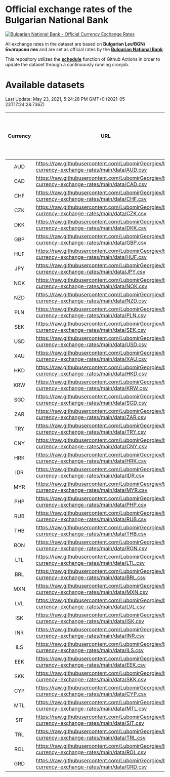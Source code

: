 # Official exchange rates of the Bulgarian National Bank

[![Bulgarian National Bank - Official Currency Exchange Rates](https://github.com/LubomirGeorgiev/bnb-currency-exchange-rates/actions/workflows/update-rates.yml/badge.svg?branch=main)](https://github.com/LubomirGeorgiev/bnb-currency-exchange-rates/actions/workflows/update-rates.yml)

All exchange rates in the dataset are based on **Bulgarian Lev/BGN/Български лев** and are set as official rates by the [**Bulgarian National Bank**](https://www.bnb.bg/Statistics/StExternalSector/StExchangeRates/StERForeignCurrencies/index.htm?toLang=_EN).

This repository utilizes the [**schedule**](https://docs.github.com/en/actions/reference/events-that-trigger-workflows) function of Github Actions in order to update the dataset through a continuously running cronjob.

# Available datasets

<!-- START LINKS (DO NOT EVER FU*ING DELETE THIS COMMENT FOR THE LOVE OF YOUR LIFE!!! IF YOU ARE CURIOS HOW IT WORKS, YOU CAN HAVE A LOOK AT ./src/updateReadme.ts) -->

Last Update: May 23, 2021, 5:24:28 PM GMT+0 (2021-05-23T17:24:28.736Z)

| Currency | URL                                                                                             | Number of records | Number of missing days that were filled in |
| :------: | ----------------------------------------------------------------------------------------------- | :---------------: | :----------------------------------------: |
|   AUD    | https://raw.githubusercontent.com/LubomirGeorgiev/bnb-currency-exchange-rates/main/data/AUD.csv |       7536        |                    2319                    |
|   CAD    | https://raw.githubusercontent.com/LubomirGeorgiev/bnb-currency-exchange-rates/main/data/CAD.csv |       7536        |                    2319                    |
|   CHF    | https://raw.githubusercontent.com/LubomirGeorgiev/bnb-currency-exchange-rates/main/data/CHF.csv |       7536        |                    2319                    |
|   CZK    | https://raw.githubusercontent.com/LubomirGeorgiev/bnb-currency-exchange-rates/main/data/CZK.csv |       7536        |                    2319                    |
|   DKK    | https://raw.githubusercontent.com/LubomirGeorgiev/bnb-currency-exchange-rates/main/data/DKK.csv |       7536        |                    2319                    |
|   GBP    | https://raw.githubusercontent.com/LubomirGeorgiev/bnb-currency-exchange-rates/main/data/GBP.csv |       7536        |                    2319                    |
|   HUF    | https://raw.githubusercontent.com/LubomirGeorgiev/bnb-currency-exchange-rates/main/data/HUF.csv |       7536        |                    2319                    |
|   JPY    | https://raw.githubusercontent.com/LubomirGeorgiev/bnb-currency-exchange-rates/main/data/JPY.csv |       7536        |                    2319                    |
|   NOK    | https://raw.githubusercontent.com/LubomirGeorgiev/bnb-currency-exchange-rates/main/data/NOK.csv |       7536        |                    2319                    |
|   NZD    | https://raw.githubusercontent.com/LubomirGeorgiev/bnb-currency-exchange-rates/main/data/NZD.csv |       7536        |                    2319                    |
|   PLN    | https://raw.githubusercontent.com/LubomirGeorgiev/bnb-currency-exchange-rates/main/data/PLN.csv |       7536        |                    2319                    |
|   SEK    | https://raw.githubusercontent.com/LubomirGeorgiev/bnb-currency-exchange-rates/main/data/SEK.csv |       7536        |                    2319                    |
|   USD    | https://raw.githubusercontent.com/LubomirGeorgiev/bnb-currency-exchange-rates/main/data/USD.csv |       7536        |                    2319                    |
|   XAU    | https://raw.githubusercontent.com/LubomirGeorgiev/bnb-currency-exchange-rates/main/data/XAU.csv |       7536        |                    2320                    |
|   HKD    | https://raw.githubusercontent.com/LubomirGeorgiev/bnb-currency-exchange-rates/main/data/HKD.csv |       7236        |                    2230                    |
|   KRW    | https://raw.githubusercontent.com/LubomirGeorgiev/bnb-currency-exchange-rates/main/data/KRW.csv |       7236        |                    2230                    |
|   SGD    | https://raw.githubusercontent.com/LubomirGeorgiev/bnb-currency-exchange-rates/main/data/SGD.csv |       7236        |                    2230                    |
|   ZAR    | https://raw.githubusercontent.com/LubomirGeorgiev/bnb-currency-exchange-rates/main/data/ZAR.csv |       7236        |                    2230                    |
|   TRY    | https://raw.githubusercontent.com/LubomirGeorgiev/bnb-currency-exchange-rates/main/data/TRY.csv |       5962        |                    1844                    |
|   CNY    | https://raw.githubusercontent.com/LubomirGeorgiev/bnb-currency-exchange-rates/main/data/CNY.csv |       5842        |                    1808                    |
|   HRK    | https://raw.githubusercontent.com/LubomirGeorgiev/bnb-currency-exchange-rates/main/data/HRK.csv |       5842        |                    1808                    |
|   IDR    | https://raw.githubusercontent.com/LubomirGeorgiev/bnb-currency-exchange-rates/main/data/IDR.csv |       5842        |                    1808                    |
|   MYR    | https://raw.githubusercontent.com/LubomirGeorgiev/bnb-currency-exchange-rates/main/data/MYR.csv |       5842        |                    1808                    |
|   PHP    | https://raw.githubusercontent.com/LubomirGeorgiev/bnb-currency-exchange-rates/main/data/PHP.csv |       5842        |                    1808                    |
|   RUB    | https://raw.githubusercontent.com/LubomirGeorgiev/bnb-currency-exchange-rates/main/data/RUB.csv |       5842        |                    1808                    |
|   THB    | https://raw.githubusercontent.com/LubomirGeorgiev/bnb-currency-exchange-rates/main/data/THB.csv |       5842        |                    1808                    |
|   RON    | https://raw.githubusercontent.com/LubomirGeorgiev/bnb-currency-exchange-rates/main/data/RON.csv |       5783        |                    1790                    |
|   LTL    | https://raw.githubusercontent.com/LubomirGeorgiev/bnb-currency-exchange-rates/main/data/LTL.csv |       4908        |                    1497                    |
|   BRL    | https://raw.githubusercontent.com/LubomirGeorgiev/bnb-currency-exchange-rates/main/data/BRL.csv |       4872        |                    1511                    |
|   MXN    | https://raw.githubusercontent.com/LubomirGeorgiev/bnb-currency-exchange-rates/main/data/MXN.csv |       4872        |                    1511                    |
|   LVL    | https://raw.githubusercontent.com/LubomirGeorgiev/bnb-currency-exchange-rates/main/data/LVL.csv |       4548        |                    1388                    |
|   ISK    | https://raw.githubusercontent.com/LubomirGeorgiev/bnb-currency-exchange-rates/main/data/ISK.csv |       4535        |                    1396                    |
|   INR    | https://raw.githubusercontent.com/LubomirGeorgiev/bnb-currency-exchange-rates/main/data/INR.csv |       4503        |                    1395                    |
|   ILS    | https://raw.githubusercontent.com/LubomirGeorgiev/bnb-currency-exchange-rates/main/data/ILS.csv |       3779        |                    1176                    |
|   EEK    | https://raw.githubusercontent.com/LubomirGeorgiev/bnb-currency-exchange-rates/main/data/EEK.csv |       3754        |                    1140                    |
|   SKK    | https://raw.githubusercontent.com/LubomirGeorgiev/bnb-currency-exchange-rates/main/data/SKK.csv |       2728        |                    830                     |
|   CYP    | https://raw.githubusercontent.com/LubomirGeorgiev/bnb-currency-exchange-rates/main/data/CYP.csv |       2660        |                    804                     |
|   MTL    | https://raw.githubusercontent.com/LubomirGeorgiev/bnb-currency-exchange-rates/main/data/MTL.csv |       2360        |                    715                     |
|   SIT    | https://raw.githubusercontent.com/LubomirGeorgiev/bnb-currency-exchange-rates/main/data/SIT.csv |       2298        |                    694                     |
|   TRL    | https://raw.githubusercontent.com/LubomirGeorgiev/bnb-currency-exchange-rates/main/data/TRL.csv |       1572        |                    473                     |
|   ROL    | https://raw.githubusercontent.com/LubomirGeorgiev/bnb-currency-exchange-rates/main/data/ROL.csv |       1453        |                    440                     |
|   GRD    | https://raw.githubusercontent.com/LubomirGeorgiev/bnb-currency-exchange-rates/main/data/GRD.csv |        359        |                    107                     |

<!-- END LINKS (DO NOT EVER FU*ING DELETE THIS COMMENT FOR THE LOVE OF YOUR LIFE!!! IF YOU ARE CURIOS HOW IT WORKS, YOU CAN HAVE A LOOK AT ./src/updateReadme.ts) -->
